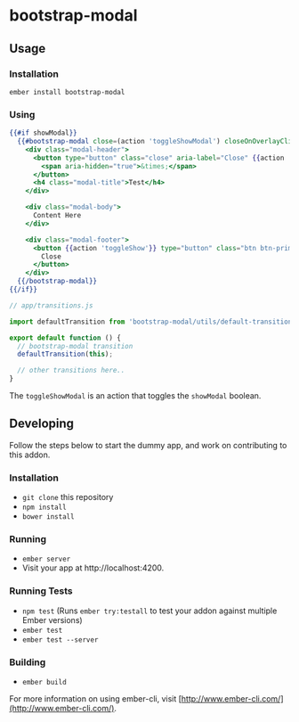 # bootstrap-modal

## Usage

### Installation


```no-highlight
ember install bootstrap-modal
```

### Using

```hbs
{{#if showModal}}
  {{#bootstrap-modal close=(action 'toggleShowModal') closeOnOverlayClick=true}}
    <div class="modal-header">
      <button type="button" class="close" aria-label="Close" {{action 'toggleShow'}}>
        <span aria-hidden="true">&times;</span>
      </button>
      <h4 class="modal-title">Test</h4>
    </div>

    <div class="modal-body">
      Content Here
    </div>

    <div class="modal-footer">
      <button {{action 'toggleShow'}} type="button" class="btn btn-primary">
        Close
      </button>
    </div>
  {{/bootstrap-modal}}
{{/if}}
```

```js
// app/transitions.js

import defaultTransition from 'bootstrap-modal/utils/default-transition';

export default function () {
  // bootstrap-modal transition
  defaultTransition(this);

  // other transitions here..
}
```

The `toggleShowModal` is an action that toggles the `showModal` boolean.


## Developing

Follow the steps below to start the dummy app, and work on contributing
to this addon.

### Installation

* `git clone` this repository
* `npm install`
* `bower install`

### Running

* `ember server`
* Visit your app at http://localhost:4200.

### Running Tests

* `npm test` (Runs `ember try:testall` to test your addon against multiple Ember versions)
* `ember test`
* `ember test --server`

### Building

* `ember build`

For more information on using ember-cli, visit [http://www.ember-cli.com/](http://www.ember-cli.com/).

